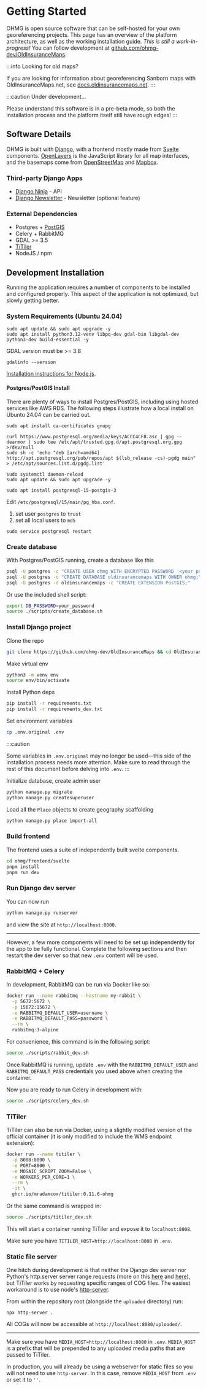 # Getting Started

OHMG is open source software that can be self-hosted for your own georeferencing projects. This page has an overview of the platform architecture, as well as the working installation guide. *This is still a work-in-progress!* You can follow development at [github.com/ohmg-dev/OldInsuranceMaps](https://github.com/ohmg-dev/OldInsuranceMaps).

:::info Looking for old maps?

If you are looking for information about georeferencing Sanborn maps with OldInsuranceMaps.net, see [docs.oldinsurancemaps.net](https://docs.oldinsurancemaps.net).
:::

:::caution Under development...

Please understand this software is in a pre-beta mode, so both the installation process and the platform itself still have rough edges! 
:::

## Software Details

OHMG is built with [Django](https://www.djangoproject.com/), with a frontend mostly made from [Svelte](https://svelte.dev) components. [OpenLayers](https://openlayers.org) is the JavaScript library for all map interfaces, and the basemaps come from [OpenStreetMap](https://openstreetmap.org) and [Mapbox](https://mapbox.com).

### Third-party Django Apps

- [Django Ninja](https://django-ninja.rest-framework.com) - API
- [Django Newsletter](https://github.com/jazzband/django-newsletter) - Newsletter (optional feature)

### External Dependencies

- Postgres + [PostGIS](https://postgis.net/)
- Celery + RabbitMQ
- GDAL >= 3.5
- [TiTiler](https://developmentseed.org/titiler)
- NodeJS / npm

## Development Installation

Running the application requires a number of components to be installed and configured properly. This aspect of the application is not optimized, but slowly getting better.

### System Requirements (Ubuntu 24.04)

```
sudo apt update && sudo apt upgrade -y
sudo apt install python3.12-venv libpq-dev gdal-bin libgdal-dev python3-dev build-essential -y
```

GDAL version must be >= 3.8

```
gdalinfo --version
```

[Installation instructions for Node.js](https://linuxconfig.org/how-to-install-node-js-on-ubuntu-24-04).

#### Postgres/PostGIS Install

There are plenty of ways to install Postgres/PostGIS, including using hosted services like AWS RDS. The following steps illustrate how a local install on Ubuntu 24.04 can be carried out.

```
sudo apt install ca-certificates gnupg

curl https://www.postgresql.org/media/keys/ACCC4CF8.asc | gpg --dearmor | sudo tee /etc/apt/trusted.gpg.d/apt.postgresql.org.gpg >/dev/null
sudo sh -c 'echo "deb [arch=amd64] http://apt.postgresql.org/pub/repos/apt $(lsb_release -cs)-pgdg main" > /etc/apt/sources.list.d/pgdg.list'

sudo systemctl daemon-reload
sudo apt update && sudo apt upgrade -y

sudo apt install postgresql-15-postgis-3
```

Edit `/etc/postgresql/15/main/pg_hba.conf`.

1. set user `postgres` to `trust`
2. set all local users to `md5`

```
sudo service postgresql restart
```

### Create database

With Postgres/PostGIS running, create a database like this

```bash
psql -U postgres -c "CREATE USER ohmg WITH ENCRYPTED PASSWORD '<your password>'"
psql -U postgres -c "CREATE DATABASE oldinsurancemaps WITH OWNER ohmg;"
psql -U postgres -d oldinsurancemaps -c "CREATE EXTENSION PostGIS;"
```

Or use the included shell script:

```bash
export DB_PASSWORD=your_password
source ./scripts/create_database.sh
```

### Install Django project

Clone the repo

```bash
git clone https://github.com/ohmg-dev/OldInsuranceMaps && cd OldInsuranceMaps
```

Make virtual env

```bash
python3 -m venv env
source env/bin/activate
```

Install Python deps

```bash
pip install -r requirements.txt
pip install -r requirements_dev.txt
```

Set environment variables

```bash
cp .env.original .env
```

:::caution

Some variables in `.env.original` may no longer be used&mdash;this side of the installation process needs more attention. Make sure to read through the rest of this document before delving into `.env`.
:::

Initialize database, create admin user

```bash
python manage.py migrate
python manage.py createsuperuser
```

Load all the `Place` objects to create geography scaffolding

```bash
python manage.py place import-all
```

### Build frontend

The frontend uses a suite of independently built svelte components.

```bash
cd ohmg/frontend/svelte
pnpm install
pnpm run dev
```

### Run Django dev server

You can now run

```bash
python manage.py runserver
```

and view the site at `http://localhost:8000`.

---

However, a few more components will need to be set up independently for the app to be fully functional. Complete the following sections and then restart the dev server so that new `.env` content will be used.

### RabbitMQ + Celery

In development, RabbitMQ can be run via Docker like so:

```bash
docker run --name rabbitmq --hostname my-rabbit \
  -p 5672:5672 \
  -p 15672:15672 \
  -e RABBITMQ_DEFAULT_USER=username \
  -e RABBITMQ_DEFAULT_PASS=password \
  --rm \
  rabbitmq:3-alpine
```

For convenience, this command is in the following script:

```bash
source ./scripts/rabbit_dev.sh
```

Once RabbitMQ is running, update `.env` with the `RABBITMQ_DEFAULT_USER` and `RABBITMQ_DEFAULT_PASS` credentials you used above when creating the container.

Now you are ready to run Celery in development with:

```bash
source ./scripts/celery_dev.sh
```

### TiTiler

TiTiler can also be run via Docker, using a slightly modified version of the official container (it is only modified to include the WMS endpoint extension):

```bash
docker run --name titiler \
  -p 8008:8000 \
  -e PORT=8000 \
  -e MOSAIC_SCRIPT_ZOOM=False \
  -e WORKERS_PER_CORE=1 \
  --rm \
  -it \
  ghcr.io/mradamcox/titiler:0.11.6-ohmg
```

Or the same command is wrapped in:

```bash
source ./scripts/titiler_dev.sh
```

This will start a container running TiTiler and expose it to `localhost:8008`.

Make sure you have `TITILER_HOST=http://localhost:8008` in `.env`.

### Static file server

One hitch during development is that neither the Django dev server nor Python's http.server server range requests (more on this [here](https://code.djangoproject.com/ticket/22479) and [here](https://github.com/python/cpython/issues/86809)), but TiTiler works by requesting specific ranges of COG files. The easiest workaround is to use node's [http-server](https://www.npmjs.com/package/http-server).

From within the repository root (alongside the `uploaded` directory) run:

```
npx http-server .
```

All COGs will now be accessible at `http://localhost:8080/uploaded/`.

---

Make sure you have `MEDIA_HOST=http://localhost:8080` in `.env`. `MEDIA_HOST` is a prefix that will be prepended to any uploaded media paths that are passed to TiTiler.

In production, you will already be using a webserver for static files so you will not need to use `http-server`. In this case, remove `MEDIA_HOST` from `.env` or set it to `''`.
